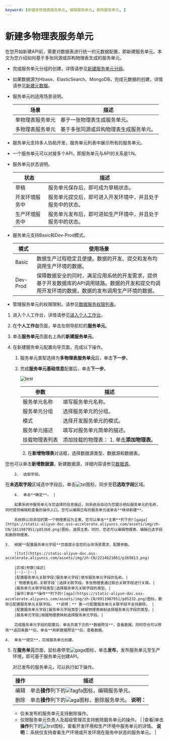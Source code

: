 ```yaml
---
keyword: [新建多物理表服务单元, 编辑服务单元, 删除服务单元, ]
---
```


# 新建多物理表服务单元

在您开始新建API前，需要对数据表进行统一的元数据配置，即新建服务单元。本文为您介绍如何基于多张同源或异构物理表生成的服务单元。

-   完成服务单元分组的创建，详情请参见[新建服务单元分组](/cn.zh-CN/数据服务/开发API/新建分组.md)。
-   如果数据源为Hbase、ElasticSearch、MongoDB，完成元数据的创建，详情请参见[新建元数据](/cn.zh-CN/数据服务/开发API/新建服务单元/新建元数据.md)。

-   服务单元的适用场景说明。

    |场景|描述|
    |--|--|
    |单物理表服务单元|基于一张物理表生成服务单元。|
    |多物理表服务单元|基于多张同源或异构物理表生成服务单元。|

-   服务单元支持多人协助开发，服务单元列表中展示所有的服务单元。
-   一个服务单元可以对接多个API，即服务单元与API的关系是1:N。
-   服务单元状态说明。

    |状态|描述|
    |--|--|
    |草稿|服务单元保存后，即可成为草稿状态。|
    |开发环境服务中|服务单元提交后，即可进入开发环境中，并且处于服务中的状态。|
    |生产环境服务中|服务单元发布后，即可进如生产环境中，并且处于服务中的状态。|

-   服务单元支持Basic和Dev-Prod模式。

    |模式|使用场景|
    |--|----|
    |Basic|数据生产过程稳定且便捷。数据的开发、提交和发布均调用生产环境的数据。|
    |Dev-Prod|保障数据安全的同时，满足应用系统的开发需求，提供基于开发数据库的API调用链路。数据的开发和提交均调用开发环境的数据，数据的发布调用生产环境的数据。|

-   管理服务单元的权限限制，请参见[数据服务权限列表](/cn.zh-CN/权限管理/数据服务权限列表.md)。

1.  进入个人工作台，详情请参见[进入个人工作台](/cn.zh-CN/数据服务/进入数据服务.md)。

2.  在**个人工作台**页面，单击左侧导航栏的**服务单元**。

3.  单击**服务单元**页面右上角的**新建服务单元**。

4.  在新建服务单元配置向导页面，完成以下操作。

    1.  服务单元类型选择为**多物理表服务单元**后，单击**下一步**。

    2.  完成**服务单元基础信息**配置后，单击**下一步**。

        ![test](https://static-aliyun-doc.oss-accelerate.aliyuncs.com/assets/img/zh-CN/1214621061/p169634.png)

        |参数|描述|
        |--|--|
        |服务单元名称|填写服务单元名称。|
        |服务单元分组|选择服务单元的分组。|
        |模式|选择开发服务单元的模式。|
        |服务单元描述|填写对服务单元简单的描述。|
        |挂载物理表列表|添加挂载的物理表：         1.  单击**添加物理表**。
        2.  在**新增物理表**对话框，选择数据源类型、数据源和数据表。

您也可以单击**新增数据源**，新建数据源，详细内容请参见[数据源](/cn.zh-CN/数仓规划/数据源/新建离线数据源/新建MaxCompute数据源.md)。

        3.  选取字段。

在**未选取字段**区域选中字段后，单击![tst](https://static-aliyun-doc.oss-accelerate.aliyuncs.com/assets/img/zh-CN/1214621061/p169607.png)图标，同步至**已选取字段**区域。

        4.  单击**确定**。 |

        如果系统中服务单元与您选择的信息接近，则系统会自动为您展示相似服务单元的名称，同时提供编辑和查看的操作入口。您可以编辑已有的服务单元或单击**继续新建**。

        系统默认将添加的第一个物理表设为主表，您可以单击**主表**列下的![gaga](https://static-aliyun-doc.oss-accelerate.aliyuncs.com/assets/img/zh-CN/1811987951/p85360.png)图标，选择主表。同时，您还可以编辑物理表、编辑已选字段和删除物理表。

    3.  根据**配置服务单元字段**页面提示及您的业务场景需求，配置参数。

        ![tst](https://static-aliyun-doc.oss-accelerate.aliyuncs.com/assets/img/zh-CN/2214621061/p169813.png)

        |区域|参数|描述|
        |--|--|--|
        |配置服务单元关联字段|服务单元字段|填写服务单元字段的名称。|
        |`物理表名称.关联字段`|选择关联字段。多张物理表通过联合关联字段进行关联。|
        |服务单元关联字段类型|选择服务单元关联字段的类型。|
        |操作|单击**操作**列下的![aga](https://static-aliyun-doc.oss-accelerate.aliyuncs.com/assets/img/zh-CN/0911987951/p85232.png)图标，删除已配置服务单元关联字段。 **说明：** 第一行配置服务单元关联字段不支持删除。 |
        |配置服务单元字段|服务单元字段类型|根据物理表映射选择服务单元字段的类型。|
        |服务单元字段|根据物理表映射选择服务单元字段。|

        完成服务单元字段的配置后，单击页面下方的**数据预览**，查看数据。同时您也可以修改**返回条数**后，单击**刷新数据预览**后，查看数据。

    4.  单击**提交**，完成服务单元创建。

5.  在**服务单元**页面，鼠标悬停至![gaga](https://static-aliyun-doc.oss-accelerate.aliyuncs.com/assets/img/zh-CN/9811987951/p85357.png)图标，单击**发布**，发布服务单元至生产环境，即可基于服务单元创建API。

    对已发布的服务单元，可以执行如下操作。

    |操作|描述|
    |--|--|
    |编辑|单击**操作**列下的![fagfa](https://static-aliyun-doc.oss-accelerate.aliyuncs.com/assets/img/zh-CN/1811987951/p85231.png)图标，编辑服务单元。|
    |删除|单击**操作**列下的![aga](https://static-aliyun-doc.oss-accelerate.aliyuncs.com/assets/img/zh-CN/0911987951/p85232.png)图标，删除服务单元。 **说明：**

    -   仅未发布的服务单元支持删除操作。
    -   仅限服务单元负责人及超级管理员支持删除服务单元的操作。 |
    |查看|单击**操作**列下的![trst](https://static-aliyun-doc.oss-accelerate.aliyuncs.com/assets/img/zh-CN/3491721061/p169785.png)图标，查看开发环境和生产环境中服务单元的详情。 **说明：** 系统仅支持查看生产环境或开发环境在服务中状态的服务单元。 |


